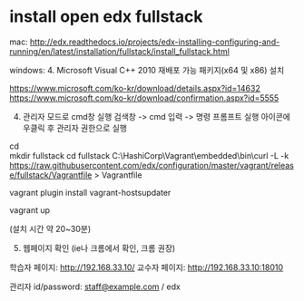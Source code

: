
# install open edx fullstack

mac:
http://edx.readthedocs.io/projects/edx-installing-configuring-and-running/en/latest/installation/fullstack/install_fullstack.html

windows:
4. Microsoft Visual C++ 2010 재배포 가능 패키지(x64 및 x86)  설치

https://www.microsoft.com/ko-kr/download/details.aspx?id=14632
https://www.microsoft.com/ko-kr/download/confirmation.aspx?id=5555

4. 관리자 모드로 cmd창 실행
검색창 -> cmd 입력 -> 명령 프롬프트 실행 아이콘에 우클릭 후 관리자 권한으로 실행

cd \
mkdir fullstack
cd fullstack
C:\HashiCorp\Vagrant\embedded\bin\curl -L -k https://raw.githubusercontent.com/edx/configuration/master/vagrant/release/fullstack/Vagrantfile > Vagrantfile


vagrant plugin install vagrant-hostsupdater

vagrant up

(설치 시간 약 20~30분)


5. 웹페이지 확인 (ie나 크롬에서 확인, 크롬 권장)

학습자 페이지:
http://192.168.33.10/
교수자 페이지:
http://192.168.33.10:18010

관리자 id/password: staff@example.com  / edx
